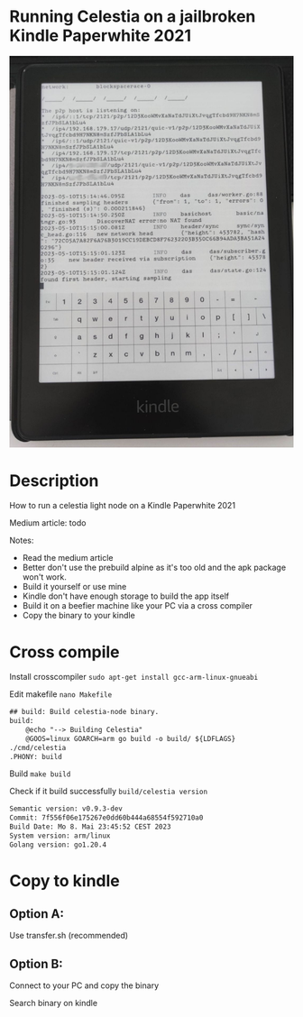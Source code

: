 
# Running Celestia on a jailbroken Kindle Paperwhite 2021
![Kindle](kindle.jpeg)
# Description
How to run a celestia light node on a Kindle Paperwhite 2021

Medium article: todo

Notes:

- Read the medium article
- Better don't use the prebuild alpine as it's too old and the apk package won't work.
- Build it yourself or use mine
- Kindle don't have enough storage to build the app itself
- Build it on a beefier machine like your PC via a cross compiler
- Copy the binary to your kindle

# Cross compile



Install crosscompiler
`sudo apt-get install gcc-arm-linux-gnueabi`

Edit makefile
`nano Makefile`

```
## build: Build celestia-node binary.
build:
	@echo "--> Building Celestia"
	@GOOS=linux GOARCH=arm go build -o build/ ${LDFLAGS} ./cmd/celestia
.PHONY: build
```
Build 
`make build`

Check if it build successfully 
`build/celestia version`

```
Semantic version: v0.9.3-dev
Commit: 7f556f06e175267e0dd60b444a68554f592710a0
Build Date: Mo 8. Mai 23:45:52 CEST 2023
System version: arm/linux
Golang version: go1.20.4
```

# Copy to kindle

## Option A: 
Use transfer.sh (recommended)

## Option B: 
Connect to your PC and copy the binary

Search binary on kindle


